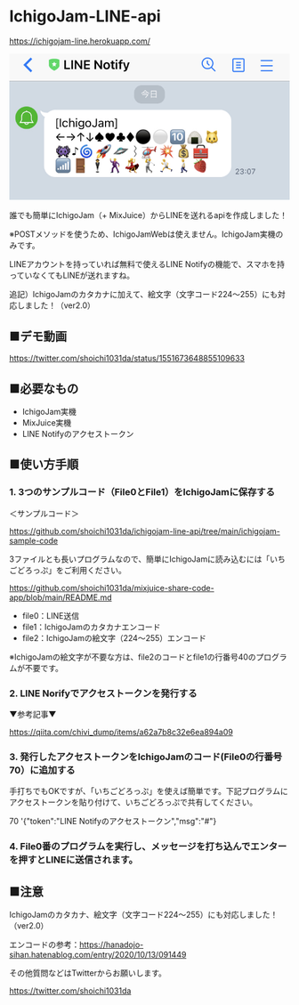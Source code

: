 # IchigoJam-LINE-api

https://ichigojam-line.herokuapp.com/

<img src="https://github.com/shoichi1031da/ichigojam-line-api/blob/main/document/add_ichigojam-chara.jpg" alt="メイン" title="main"> 

誰でも簡単にIchigoJam（+ MixJuice）からLINEを送れるapiを作成しました！

※POSTメソッドを使うため、IchigoJamWebは使えません。IchigoJam実機のみです。

LINEアカウントを持っていれば無料で使えるLINE Notifyの機能で、スマホを持っていなくてもLINEが送れますね。

追記）IchigoJamのカタカナに加えて、絵文字（文字コード224〜255）にも対応しました！（ver2.0）

## ■デモ動画
https://twitter.com/shoichi1031da/status/1551673648855109633

## ■必要なもの

<ul>
<li>IchigoJam実機</li>
<li>MixJuice実機</li>
<li>LINE Notifyのアクセストークン</li>
</ul>

## ■使い方手順

### 1. 3つのサンプルコード（File0とFile1）をIchigoJamに保存する

＜サンプルコード＞

https://github.com/shoichi1031da/ichigojam-line-api/tree/main/ichigojam-sample-code

3ファイルとも長いプログラムなので、簡単にIchigoJamに読み込むには「いちごどろっぷ」をご利用ください。

https://github.com/shoichi1031da/mixjuice-share-code-app/blob/main/README.md

<ul>
<li>file0：LINE送信</li>
<li>file1：IchigoJamのカタカナエンコード</li>
<li>file2：IchigoJamの絵文字（224〜255）エンコード</li>
</ul>

※IchigoJamの絵文字が不要な方は、file2のコードとfile1の行番号40のプログラムが不要です。

### 2. LINE Norifyでアクセストークンを発行する

▼参考記事▼

https://qiita.com/chivi_dump/items/a62a7b8c32e6ea894a09

### 3. 発行したアクセストークンをIchigoJamのコード(File0の行番号70）に追加する

手打ちでもOKですが、「いちごどろっぷ」を使えば簡単です。下記プログラムにアクセストークンを貼り付けて、いちごどろっぷで共有してください。

70 '{"token":"LINE Notifyのアクセストークン","msg":"#"}

### 4. File0番のプログラムを実行し、メッセージを打ち込んでエンターを押すとLINEに送信されます。

## ■注意
IchigoJamのカタカナ、絵文字（文字コード224〜255）にも対応しました！（ver2.0）

エンコードの参考：https://hanadojo-sihan.hatenablog.com/entry/2020/10/13/091449

その他質問などはTwitterからお願いします。

https://twitter.com/shoichi1031da


